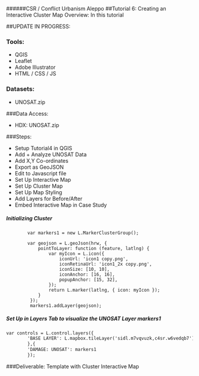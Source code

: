 ######CSR / Conflict Urbanism Aleppo
##Tutorial 6: Creating an Interactive Cluster Map 
Overview: In this tutorial

##UPDATE IN PROGRESS:

### Tools:
* QGIS
* Leaflet
* Adobe Illustrator
* HTML / CSS / JS
	
### Datasets: 
* UNOSAT.zip

###Data Access:
* HDX: UNOSAT.zip

###Steps:
* Setup Tutorial4 in QGIS
* Add + Analyze UNOSAT Data
* Add X,Y Co-ordinates
* Export as GeoJSON
* Edit to Javascript file
* Set Up Interactive Map
* Set Up Cluster Map
* Set Up Map Styling
* Add Layers for Before/After
* Embed Interactive Map in Case Study


##### Initializing Cluster

```        
        var markers1 = new L.MarkerClusterGroup();

        var geojson = L.geoJson(hrw, {
            pointToLayer: function (feature, latlng) {
                var myIcon = L.icon({
                    iconUrl: 'icon1 copy.png',
                    iconRetinaUrl: 'icon1_2x copy.png',
                    iconSize: [10, 10],
                    iconAnchor: [16, 16],
                    popupAnchor: [15, 32],
                });
                return L.marker(latlng, { icon: myIcon });
            }
         });
         markers1.addLayer(geojson);
```
##### Set Up in Layers Tab to visualize the UNOSAT Layer *markers1*

```html
var controls = L.control.layers({
	    'BASE LAYER': L.mapbox.tileLayer('sidl.m7vqvuzk,c4sr.w6vedqb7').addTo(map)
	    },{
	    'DAMAGE: UNOSAT': markers1
	    });
```	    
	    
###Deliverable:
Template with Cluster Interactive Map 
